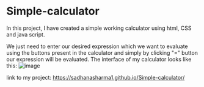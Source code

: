 # Simple-calculator
In this project, I have created a simple working calculator using html, CSS and java script. 

We just need to enter our desired expression which we want to evaluate using the buttons present in the calculator and simply by 
clicking "=" button our expression will be evaluated.
The interface of my calculator looks like this:
![image](https://user-images.githubusercontent.com/117315849/208869525-db496355-a9c2-4602-8c75-3204cd576435.png)


link to my project:
https://sadhanasharma1.github.io/Simple-calculator/



